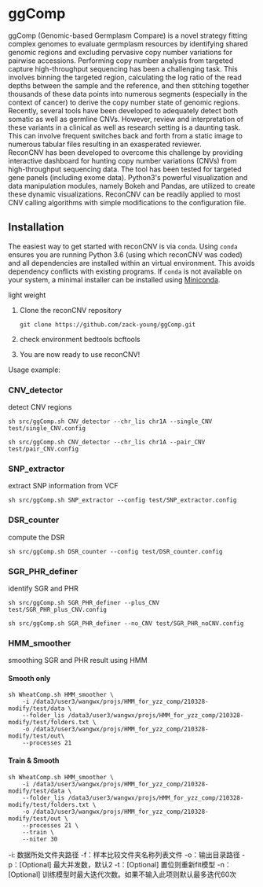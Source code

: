 # ggComp
ggComp (Genomic-based Germplasm Compare) is a novel strategy fitting complex genomes to evaluate germplasm resources by identifying shared genomic regions and excluding pervasive copy number variations for pairwise accessions. 
Performing copy number analysis from targeted capture high-throughput sequencing has been a challenging task. This involves binning the targeted region, calculating the log ratio of the read depths between the sample and the reference, and then stitching together thousands of these data points into numerous segments (especially in the context of cancer) to derive the copy number state of genomic regions. Recently, several tools have been developed to adequately detect both somatic as well as germline CNVs. However, review and interpretation of these variants in a clinical as well as research setting is a daunting task. This can involve frequent switches back and forth from a static image to numerous tabular files resulting in an exasperated reviewer.  
 ReconCNV has been developed to overcome this challenge by providing interactive dashboard for hunting copy number variations (CNVs) from high-throughput sequencing data. The tool has been tested for targeted gene panels (including exome data). Python3's powerful visualization and data manipulation modules, namely Bokeh and Pandas, are utilized to create these dynamic visualizations. ReconCNV can be readily applied to most CNV calling algorithms with simple modifications to the configuration file. 
## Installation
The easiest way to get started with reconCNV is via `conda`. Using `conda` ensures you are running Python 3.6 (using which reconCNV was coded) and all dependencies are installed within an virtual environment. This avoids dependency conflicts with existing programs. If `conda` is not available on your system, a minimal installer can be installed using [Miniconda](https://docs.conda.io/en/latest/miniconda.html).

light weight
1. Clone the reconCNV repository
    ```
    git clone https://github.com/zack-young/ggComp.git
    ```
2. check environment bedtools bcftools

3. You are now ready to use reconCNV!

Usage example:


### CNV_detector            
detect CNV regions

```
sh src/ggComp.sh CNV_detector --chr_lis chr1A --single_CNV test/single_CNV.config
```

```
sh src/ggComp.sh CNV_detector --chr_lis chr1A --pair_CNV test/pair_CNV.config
```

### SNP_extractor
extract SNP information from VCF

```
sh src/ggComp.sh SNP_extractor --config test/SNP_extractor.config
```

### DSR_counter
compute the DSR

```
sh src/ggComp.sh DSR_counter --config test/DSR_counter.config
```

### SGR_PHR_definer
identify SGR and PHR

```
sh src/ggComp.sh SGR_PHR_definer --plus_CNV test/SGR_PHR_plus_CNV.config
```

```
sh src/ggComp.sh SGR_PHR_definer --no_CNV test/SGR_PHR_noCNV.config
```

### HMM_smoother
smoothing SGR and PHR result using HMM
#### Smooth only
```
sh WheatComp.sh HMM_smoother \
    -i /data3/user3/wangwx/projs/HMM_for_yzz_comp/210328-modify/test/data \
    --folder_lis /data3/user3/wangwx/projs/HMM_for_yzz_comp/210328-modify/test/folders.txt \
    -o /data3/user3/wangwx/projs/HMM_for_yzz_comp/210328-modify/test/out\
    --processes 21
```
#### Train & Smooth
```
sh WheatComp.sh HMM_smoother \
    -i /data3/user3/wangwx/projs/HMM_for_yzz_comp/210328-modify/test/data \
    --folder_lis /data3/user3/wangwx/projs/HMM_for_yzz_comp/210328-modify/test/folders.txt \
    -o /data3/user3/wangwx/projs/HMM_for_yzz_comp/210328-modify/test/out \
    --processes 21 \
    --train \
    --niter 30
```
-i: 数据所处文件夹路径
-f：样本比较文件夹名称列表文件
-o：输出目录路径
-p：[Optional] 最大并发数，默认2
-t：[Optional] 置位则重新fit模型
-n：[Optional] 训练模型时最大迭代次数。如果不输入此项则默认最多迭代60次
